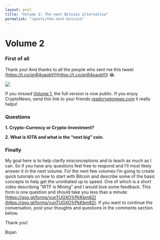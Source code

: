 ```yaml
---
layout: post
title: "Volume 2: The next Bitcoin alternative"
permalink: "/posts/the-next-bitcoin"
---
```

# Volume 2

### First of all
Thank you! And thanks to all the people who sent me this tweet [https://t.co/qnR4oaobYl](https://t.co/qnR4oaobYl) 😂.

![](https://i.imgur.com/xhAAg4c.png)

If you missed [Volume 1](https://readcryptonews.com/posts/1), the full version is now public. If you enjoy CryptoNews, send this link to your friends [readcryptonews.com](https://readcryptonews.com) it really helps!

### Questions
**1. Crypto-Currency or Crypto-Investment?**

**2. What is IOTA and what is the “next big” coin.**

### Finally
My goal here is to help clarify misconceptions and to teach as much as I can. So if you have any questions feel free to respond and I’ll most likely answer it in the next volume. For the next few volumes I’m going to create quick tutorials on how to start with Bitcoin and describe some of the basic concepts to help get the uninitiated up to speed. One of which is a short video describing “WTF is Mining” and I would love some feedback. This form is one question and should take you less than a minute: [https://goo.gl/forms/yunTUGXO1rPkKbm82](https://goo.gl/forms/yunTUGXO1rPkKbm82). If you want to continue the conversation, post your thoughts and questions in the comments section below.

Thank you!

Bojan

